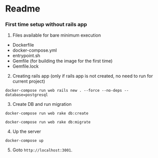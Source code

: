 # Readme

### First time setup without rails app

1. Files available for bare minimum execution
  - Dockerfile
  - docker-compose.yml
  - entrypoint.sh
  - Gemfile (for building the image for the first time)
  - Gemfile.lock

2. Creating rails app (only if rails app is not created, no need to run for current project)

`docker-compose run web rails new . --force --no-deps --database=postgresql`

3. Create DB and run migration

`docker-compose run web rake db:create`

`docker-compose run web rake db:migrate`

4. Up the server

`docker-compose up`

5. Goto `http://localhost:3001`.
